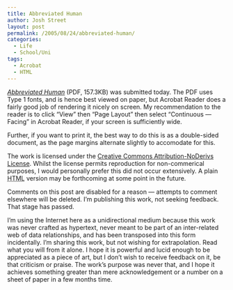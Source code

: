 ```yaml
---
title: Abbreviated Human
author: Josh Street
layout: post
permalink: /2005/08/24/abbreviated-human/
categories:
  - Life
  - School/Uni
tags:
  - Acrobat
  - HTML
---
```

*[Abbreviated Human][1]* (PDF, 157.3KB) was submitted today. The PDF uses Type 1 fonts, and is hence best viewed on paper, but Acrobat Reader does a fairly good job of rendering it nicely on screen. My recommendation to the reader is to click &#8220;View&#8221; then &#8220;Page Layout&#8221; then select &#8220;Continuous &#8212; Facing&#8221; in Acrobat Reader, if your screen is sufficiently wide.

Further, if you want to print it, the best way to do this is as a double-sided document, as the page margins alternate slightly to accomodate for this.

The work is licensed under the [Creative Commons Attribution-NoDerivs License][2]. Whilst the license permits reproduction for non-commerical purposes, I would personally prefer this did not occur extensively. A plain <acronym title="Hyper Text Markup Language">HTML</acronym> version may be forthcoming at some point in the future.

Comments on this post are disabled for a reason &#8212; attempts to comment elsewhere will be deleted. I&#8217;m publishing this work, not seeking feedback. That stage has passed.

I&#8217;m using the Internet here as a unidirectional medium because this work was never crafted as hypertext, never meant to be part of an inter-related web of data relationships, and has been transposed into this form incidentally. I&#8217;m sharing this work, but not wishing for extrapolation. Read what you will from it alone. I hope it is powerful and lucid enough to be appreciated as a piece of art, but I don&#8217;t wish to receive feedback on it, be that criticism or praise. The work&#8217;s purpose was never that, and I hope it achieves something greater than mere acknowledgement or a number on a sheet of paper in a few months time.

 [1]: /blog/wp-content/2005/08/ext2final.pdf "A PDF version of my extension 2 major work project"
 [2]: http://creativecommons.org/licenses/by-nc-nd/2.1/au/